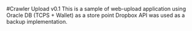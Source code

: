 #Crawler Upload v0.1
This is a sample of web-upload application using Oracle DB (TCPS + Wallet) as a store point
Dropbox API was used as a backup implementation.
